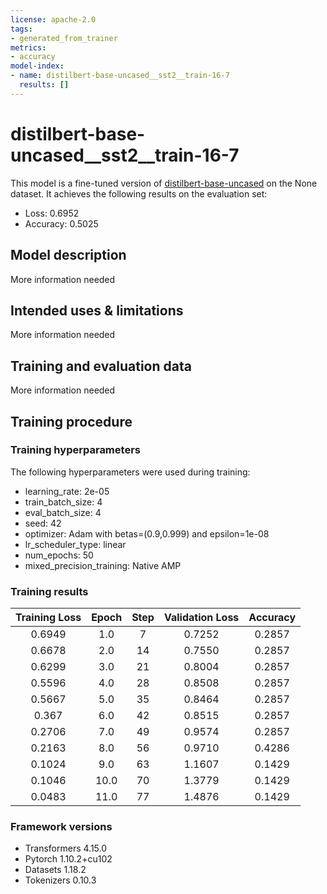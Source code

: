 ```yaml
---
license: apache-2.0
tags:
- generated_from_trainer
metrics:
- accuracy
model-index:
- name: distilbert-base-uncased__sst2__train-16-7
  results: []
---
```


<!-- This model card has been generated automatically according to the information the Trainer had access to. You
should probably proofread and complete it, then remove this comment. -->

# distilbert-base-uncased__sst2__train-16-7

This model is a fine-tuned version of [distilbert-base-uncased](https://huggingface.co/distilbert-base-uncased) on the None dataset.
It achieves the following results on the evaluation set:
- Loss: 0.6952
- Accuracy: 0.5025

## Model description

More information needed

## Intended uses & limitations

More information needed

## Training and evaluation data

More information needed

## Training procedure

### Training hyperparameters

The following hyperparameters were used during training:
- learning_rate: 2e-05
- train_batch_size: 4
- eval_batch_size: 4
- seed: 42
- optimizer: Adam with betas=(0.9,0.999) and epsilon=1e-08
- lr_scheduler_type: linear
- num_epochs: 50
- mixed_precision_training: Native AMP

### Training results

| Training Loss | Epoch | Step | Validation Loss | Accuracy |
|:-------------:|:-----:|:----:|:---------------:|:--------:|
| 0.6949        | 1.0   | 7    | 0.7252          | 0.2857   |
| 0.6678        | 2.0   | 14   | 0.7550          | 0.2857   |
| 0.6299        | 3.0   | 21   | 0.8004          | 0.2857   |
| 0.5596        | 4.0   | 28   | 0.8508          | 0.2857   |
| 0.5667        | 5.0   | 35   | 0.8464          | 0.2857   |
| 0.367         | 6.0   | 42   | 0.8515          | 0.2857   |
| 0.2706        | 7.0   | 49   | 0.9574          | 0.2857   |
| 0.2163        | 8.0   | 56   | 0.9710          | 0.4286   |
| 0.1024        | 9.0   | 63   | 1.1607          | 0.1429   |
| 0.1046        | 10.0  | 70   | 1.3779          | 0.1429   |
| 0.0483        | 11.0  | 77   | 1.4876          | 0.1429   |


### Framework versions

- Transformers 4.15.0
- Pytorch 1.10.2+cu102
- Datasets 1.18.2
- Tokenizers 0.10.3
